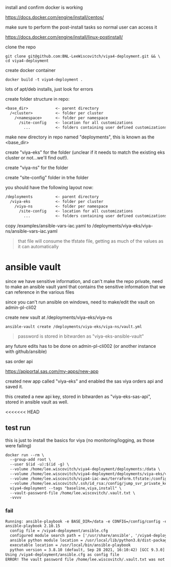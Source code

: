install and confirm docker is working

<https://docs.docker.com/engine/install/centos/>

make sure to perform the post-install tasks so normal user can access it

<https://docs.docker.com/engine/install/linux-postinstall/>

clone the repo

```shell
git clone git@github.com:BNL-LeeWiscovitch/viya4-deployment.git && \
cd viya4-deployment
```

create docker container

```shell
docker build -t viya4-deployment .
```

lots of apt/deb installs, just look for errors

create folder structure in repo:

```txt
<base_dir>            <- parent directory
  /<cluster>          <- folder per cluster
    /<namespace>      <- folder per namespace
      /site-config    <- location for all customizations
        ...           <- folders containing user defined customizations
```

make new directory in repo named "deployments", this is known as the <base_dir>

create "viya-eks" for the <cluster> folder (unclear if it needs to match the existing eks cluster or not...we'll find out!).

create "viya-ns" for the <namespace> folder

create "site-config" folder in trhe <namespace> folder

you should have the following layout now:

```txt
/deployments          <- parent directory
  /viya-eks           <- folder per cluster
    /viya-ns          <- folder per namespace
      /site-config    <- location for all customizations
        ...           <- folders containing user defined customizations
```

copy /examples/ansible-vars-iac.yaml to /deployments/viya-eks/viya-ns/ansible-vars-iac.yaml

>that file will consume the tfstate file, getting as much of the values as it can automatically

# ansible vault

since we have sensitive information, and can't make the repo private, need to make an ansible vault yaml that contains the sensitive information that we can reference in the various files

since you can't run ansible on windows, need to make/edit the vault on admin-pl-cli02

create new vault at /deployments/viya-eks/viya-ns

```shell
ansible-vault create /deployments/viya-eks/viya-ns/vault.yml
```

>password is stored in bitwarden as "viya-eks-ansible-vault"

any future edits has to be done on admin-pl-cli002 (or another instance with github/ansible)

sas order api

<https://apiportal.sas.com/my-apps/new-app>

created new app called "viya-eks" and enabled the sas viya orders api and saved it.

this created a new api key, stored in bitwarden as "viya-eks-sas-api", stored in ansible vault as well.

<<<<<<< HEAD
## test run

this is just to install the basics for viya (no monitoring/logging, as those were failing)

```txt
docker run --rm \
  --group-add root \
  --user $(id -u):$(id -g) \
  --volume /home/lee.wiscovitch/viya4-deployment/deployments:/data \
  --volume /home/lee.wiscovitch/viya4-deployment/deployments/viya-eks/viya-ns/ansible-vars-iac.yaml:/config/config \
  --volume /home/lee.wiscovitch/viya4-iac-aws/terraform.tfstate:/config/tfstate \
  --volume /home/lee.wiscovitch/.ssh/id_rsa:/config/jump_svr_private_key \
  viya4-deployment --tags "baseline,viya,install" \
  --vault-password-file /home/lee.wiscovitch/.vault.txt \
  -vvvv
```

### fail

```txt
Running: ansible-playbook -e BASE_DIR=/data -e CONFIG=/config/config -e JUMP_SVR_PRIVATE_KEY=/config/jump_svr_private_key -e TFSTATE=/config/tfstate --tags baseline,viya,install --vault-password-file /home/lee.wiscovitch/.vault.txt -vvvv playbooks/playbook.yaml
ansible-playbook 2.10.15
  config file = /viya4-deployment/ansible.cfg
  configured module search path = ['/usr/share/ansible', '/viya4-deployment/plugins/modules']
  ansible python module location = /usr/local/lib/python3.8/dist-packages/ansible
  executable location = /usr/local/bin/ansible-playbook
  python version = 3.8.10 (default, Sep 28 2021, 16:10:42) [GCC 9.3.0]
Using /viya4-deployment/ansible.cfg as config file
ERROR! The vault password file /home/lee.wiscovitch/.vault.txt was not found
```


